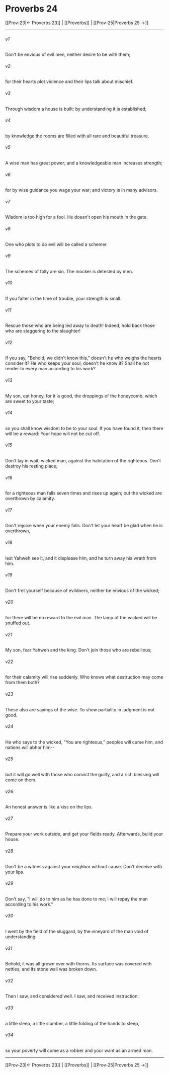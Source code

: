 # Proverbs 24

[[Prov-23|← Proverbs 23]] | [[Proverbs]] | [[Prov-25|Proverbs 25 →]]
***



###### v1 
Don't be envious of evil men, neither desire to be with them; 

###### v2 
for their hearts plot violence and their lips talk about mischief. 

###### v3 
Through wisdom a house is built; by understanding it is established; 

###### v4 
by knowledge the rooms are filled with all rare and beautiful treasure. 

###### v5 
A wise man has great power; and a knowledgeable man increases strength; 

###### v6 
for by wise guidance you wage your war; and victory is in many advisors. 

###### v7 
Wisdom is too high for a fool. He doesn't open his mouth in the gate. 

###### v8 
One who plots to do evil will be called a schemer. 

###### v9 
The schemes of folly are sin. The mocker is detested by men. 

###### v10 
If you falter in the time of trouble, your strength is small. 

###### v11 
Rescue those who are being led away to death! Indeed, hold back those who are staggering to the slaughter! 

###### v12 
If you say, "Behold, we didn't know this," doesn't he who weighs the hearts consider it? He who keeps your soul, doesn't he know it? Shall he not render to every man according to his work? 

###### v13 
My son, eat honey, for it is good, the droppings of the honeycomb, which are sweet to your taste; 

###### v14 
so you shall know wisdom to be to your soul. If you have found it, then there will be a reward: Your hope will not be cut off. 

###### v15 
Don't lay in wait, wicked man, against the habitation of the righteous. Don't destroy his resting place; 

###### v16 
for a righteous man falls seven times and rises up again; but the wicked are overthrown by calamity. 

###### v17 
Don't rejoice when your enemy falls. Don't let your heart be glad when he is overthrown, 

###### v18 
lest Yahweh see it, and it displease him, and he turn away his wrath from him. 

###### v19 
Don't fret yourself because of evildoers, neither be envious of the wicked; 

###### v20 
for there will be no reward to the evil man. The lamp of the wicked will be snuffed out. 

###### v21 
My son, fear Yahweh and the king. Don't join those who are rebellious; 

###### v22 
for their calamity will rise suddenly. Who knows what destruction may come from them both? 

###### v23 
These also are sayings of the wise. To show partiality in judgment is not good. 

###### v24 
He who says to the wicked, "You are righteous," peoples will curse him, and nations will abhor him-- 

###### v25 
but it will go well with those who convict the guilty, and a rich blessing will come on them. 

###### v26 
An honest answer is like a kiss on the lips. 

###### v27 
Prepare your work outside, and get your fields ready. Afterwards, build your house. 

###### v28 
Don't be a witness against your neighbor without cause. Don't deceive with your lips. 

###### v29 
Don't say, "I will do to him as he has done to me; I will repay the man according to his work." 

###### v30 
I went by the field of the sluggard, by the vineyard of the man void of understanding: 

###### v31 
Behold, it was all grown over with thorns. Its surface was covered with nettles, and its stone wall was broken down. 

###### v32 
Then I saw, and considered well. I saw, and received instruction: 

###### v33 
a little sleep, a little slumber, a little folding of the hands to sleep, 

###### v34 
so your poverty will come as a robber and your want as an armed man.

***
[[Prov-23|← Proverbs 23]] | [[Proverbs]] | [[Prov-25|Proverbs 25 →]]
